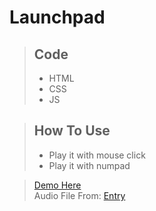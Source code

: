 # Launchpad
> ## Code
> * HTML
> * CSS
> * JS

> ## How To Use
> * Play it with mouse click <br>
> * Play it with numpad

> [Demo Here](https://tuple0110.github.io/launchpad) <br>
> Audio File From: [Entry](https://playentry.org)
